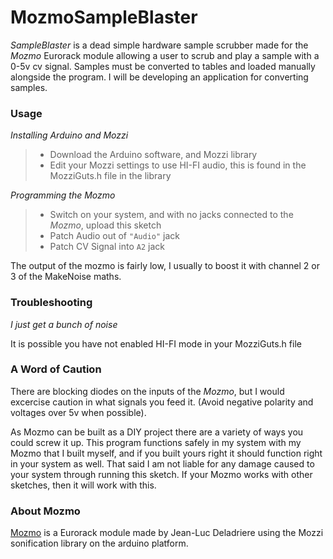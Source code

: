 # MozmoSampleBlaster

_SampleBlaster_ is a dead simple hardware sample scrubber made for the _Mozmo_ Eurorack module allowing a user to scrub and play a sample with a 0-5v cv signal. 
Samples must be converted to tables and loaded manually alongside the program. I will be developing an application for converting samples.

### Usage

_Installing Arduino and Mozzi_
> - Download the Arduino software, and Mozzi library
> - Edit your Mozzi settings to use HI-FI audio, this is found in the MozziGuts.h file in the library

_Programming the Mozmo_
> - Switch on your system, and with no jacks connected to the _Mozmo_, upload this sketch
> - Patch Audio out of `"Audio"` jack
> - Patch CV Signal into `A2` jack

The output of the mozmo is fairly low, I usually to boost it with channel 2 or 3 of the MakeNoise maths.


### Troubleshooting

_I just get a bunch of noise_

It is possible you have not enabled HI-FI mode in your MozziGuts.h file

### A Word of Caution
There are blocking diodes on the inputs of the _Mozmo_, but I would excercise caution in what signals you feed it. (Avoid negative polarity and voltages over 5v when possible).

As Mozmo can be built as a DIY project there are a variety of ways you could screw it up. This program functions safely in my system with my Mozmo that I built myself, and if you built yours right it should function right in your system as well. That said I am not liable for any damage caused to your system through running this sketch. If your Mozmo works with other sketches, then it will work with this.

### About Mozmo
[Mozmo](http://elek101.blogspot.com/2015/01/mozmo-brilliant-arduino-mozzi-synth-in.html) is a Eurorack module made by Jean-Luc Deladriere using the Mozzi sonification library on the arduino platform.

